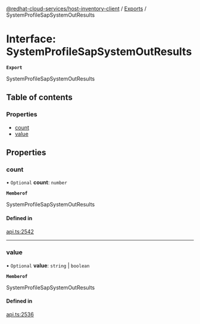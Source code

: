[@redhat-cloud-services/host-inventory-client](../README.md) / [Exports](../modules.md) / SystemProfileSapSystemOutResults

# Interface: SystemProfileSapSystemOutResults

**`Export`**

SystemProfileSapSystemOutResults

## Table of contents

### Properties

- [count](SystemProfileSapSystemOutResults.md#count)
- [value](SystemProfileSapSystemOutResults.md#value)

## Properties

### count

• `Optional` **count**: `number`

**`Memberof`**

SystemProfileSapSystemOutResults

#### Defined in

[api.ts:2542](https://github.com/RedHatInsights/javascript-clients/blob/main/packages/host-inventory/api.ts#L2542)

___

### value

• `Optional` **value**: `string` \| `boolean`

**`Memberof`**

SystemProfileSapSystemOutResults

#### Defined in

[api.ts:2536](https://github.com/RedHatInsights/javascript-clients/blob/main/packages/host-inventory/api.ts#L2536)
